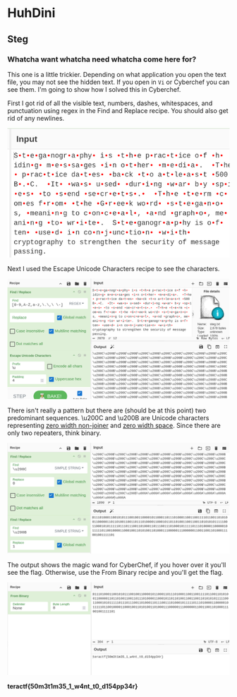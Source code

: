 # HuhDini

## Steg

### Whatcha want whatcha need whatcha come here for?

This one is a little trickier.  Depending on what application you open the text file, you may not see the hidden text.  If you open in `Vi` or Cyberchef you can see them.  I'm going to show how I solved this in Cyberchef.

First I got rid of all the visible text, numbers, dashes, whitespaces, and punctuation using regex in the Find and Replace recipe.  You should also get rid of any newlines.

![hidden](./hidden.png)

Next I used the Escape Unicode Characters recipe to see the characters.  

![unicode](./unicode.png)

There isn't really a pattern but there are (should be at this point) two predominant sequences.  \u200C and \u200B are Unicode characters representing [zero width non-joiner](https://www.fileformat.info/info/unicode/char/200c/index.htm) and [zero width space](https://www.fileformat.info/info/unicode/char/200b/index.htm).  Since there are only two repeaters, think binary. 

![binary](./binary.png)

The output shows the magic wand for CyberChef, if you hover over it you'll see the flag.  Otherwise, use the From Binary recipe and you'll get the flag.

![flag](./flag.png)

**teractf{50m3t1m35_1_w4nt_t0_d154pp34r}**

